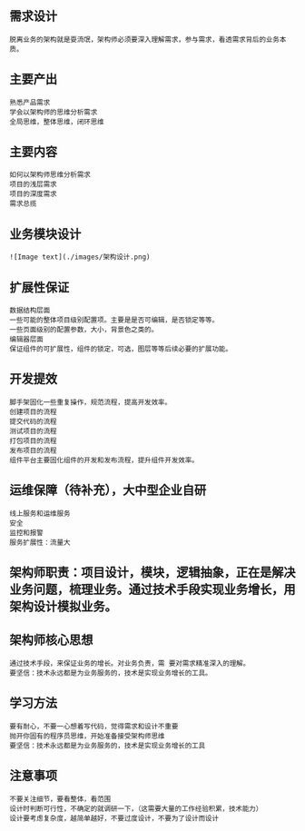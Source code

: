 ## 需求设计

    脱离业务的架构就是耍流氓，架构师必须要深入理解需求，参与需求，看透需求背后的业务本质。

## 主要产出
    熟悉产品需求
    学会以架构师的思维分析需求
    全局思维，整体思维，闭环思维

## 主要内容
    
    如何以架构师思维分析需求
    项目的浅层需求
    项目的深度需求
    需求总揽

## 业务模块设计
    ![Image text](./images/架构设计.png)

## 扩展性保证

    数据结构层面
    一些可能的整体项目级别配置项。主要是是否可编辑，是否锁定等等。
    一些页面级别的配置参数，大小，背景色之类的。
    编辑器层面
    保证组件的可扩展性，组件的锁定，可选，图层等等后续必要的扩展功能。

## 开发提效

    脚手架固化一些重复操作，规范流程，提高开发效率。
    创建项目的流程
    提交代码的流程
    测试项目的流程
    打包项目的流程
    发布项目的流程
    组件平台主要固化组件的开发和发布流程，提升组件开发效率。

## 运维保障（待补充），大中型企业自研

    线上服务和运维服务
    安全
    监控和报警
    服务扩展性：流量大

##  架构师职责：项目设计，模块，逻辑抽象，正在是解决业务问题，梳理业务。通过技术手段实现业务增长，用架构设计模拟业务。

## 架构师核心思想

    通过技术手段，来保证业务的增长。对业务负责，需 要对需求精准深入的理解。
    要坚信：技术永远都是为业务服务的，技术是实现业务增长的工具。


## 学习方法

    要有耐心，不要一心想着写代码，觉得需求和设计不重要
    抛开你固有的程序员思维，开始准备接受架构师思维
    要坚信：技术永远都是为业务服务的，技术是实现业务增长的工具

## 注意事项  
    不要关注细节，要看整体，看范围
    设计时判断可行性，不确定的就调研一下，（这需要大量的工作经验积累，技术能力）
    设计要考虑复杂度，越简单越好，不要过度设计，不要为了设计而设计

